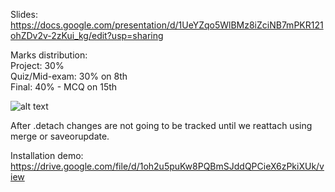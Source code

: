 Slides:
https://docs.google.com/presentation/d/1UeYZqo5WlBMz8iZciNB7mPKR121ohZDv2v-2zKui_kg/edit?usp=sharing

Marks distribution: <br>
    Project: 30%  <br>
    Quiz/Mid-exam: 30% on 8th <br>
    Final: 40% - MCQ on 15th </br>


![alt text](https://javabydeveloper.com/wp-content/uploads/2016/02/entity-lifecycle2.png)

After .detach changes are not going to be tracked until we reattach using merge or saveorupdate.

Installation demo:
https://drive.google.com/file/d/1oh2u5puKw8PQBmSJddQPCieX6zPkiXUk/view
